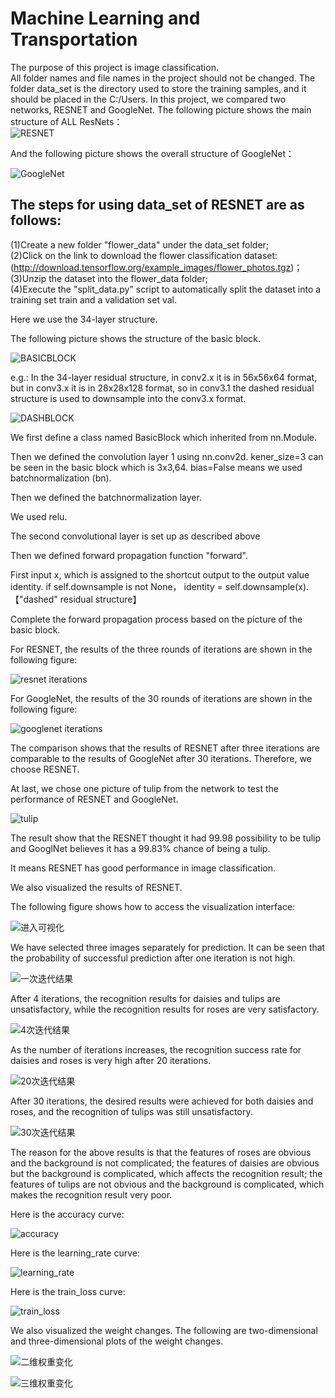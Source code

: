 # Machine Learning and Transportation
The purpose of this project is image classification.  
All folder names and file names in the project should not be changed. The folder data_set is the directory used to store the training samples, and it should be placed in the C:/Users. 
In this project, we compared two networks, RESNET and GoogleNet. The following picture shows the main structure of ALL ResNets：  
![RESNET](https://raw.githubusercontent.com/wangji119/DEEP-LEARNING-/master/resnet34/RESNET.png)   

And the following picture shows the overall structure of GoogleNet：

![GoogleNet](https://raw.githubusercontent.com/wangji119/DEEP-LEARNING-/master/figure/GoogleNet.png)



The steps for using data_set of RESNET are as follows:
------------------------
(1)Create a new folder "flower_data" under the data_set folder;  
(2)Click on the link to download the flower classification dataset:(http://download.tensorflow.org/example_images/flower_photos.tgz)；  
(3)Unzip the dataset into the flower_data folder;  
(4)Execute the "split_data.py" script to automatically split the dataset into a training set train and a validation set val.  

Here we use the 34-layer structure.

The following picture shows the structure of the basic block.

![BASICBLOCK](https://raw.githubusercontent.com/wangji119/DEEP-LEARNING-/master/resnet34/BASICBLOCK.png)

e.g.: In the 34-layer residual structure, in conv2.x it is in 56x56x64  format, but in conv3.x it is in 28x28x128 format, so in conv3.1 the  dashed residual structure is used to downsample into the conv3.x format.

![DASHBLOCK](https://raw.githubusercontent.com/wangji119/DEEP-LEARNING-/master/resnet34/DASHBLOCK.png)

We first define a class named BasicBlock which inherited from nn.Module.

Then we defined the convolution layer 1 using nn.conv2d. kener_size=3  can be seen in the basic block which is 3x3,64. bias=False means we used batchnormalization (bn). 

Then we defined the batchnormalization layer.

We used relu. 

The second convolutional layer is set up as described above 

Then we defined forward propagation function "forward". 

First input x, which is assigned to the shortcut output to the output value identity. 
if self.downsample is not None， identity = self.downsample(x). 【"dashed" residual structure】

Complete the forward propagation process based on the picture of the basic block.

For RESNET, the results of the three rounds of iterations are shown in the following figure:

![resnet iterations](https://raw.githubusercontent.com/wangji119/DEEP-LEARNING-/master/figure/resnet%20iterations.png)

For GoogleNet, the results of the 30 rounds of iterations are shown in the following figure:

![googlenet iterations](https://raw.githubusercontent.com/wangji119/DEEP-LEARNING-/master/figure/googlenet%20iterations.png)

The comparison shows that the results of RESNET after three iterations are comparable to the results of GoogleNet after 30 iterations. Therefore, we choose RESNET.

At last, we chose one picture of tulip from the network to test the performance of RESNET and GoogleNet.

![tulip](https://raw.githubusercontent.com/wangji119/DEEP-LEARNING-/master/resnet34/tulip.jpg)

The result show that the RESNET thought it had 99.98 possibility to be tulip and GooglNet believes it has a 99.83% chance of being a tulip.

 It means RESNET has good performance in image classification.

We also visualized the results of RESNET.

The following figure shows how to access the visualization interface:

![进入可视化](https://github.com/wangji119/DEEP-LEARNING-/blob/master/figure/Visualization.png)



We have selected three images separately for prediction. It can be seen that the probability of successful prediction after one iteration is not high.

![一次迭代结果](https://raw.githubusercontent.com/wangji119/DEEP-LEARNING-/master/figure/1%20iterations.png)

After 4 iterations, the recognition results for daisies and tulips are unsatisfactory, while the recognition results for roses are very satisfactory.

![4次迭代结果](https://raw.githubusercontent.com/wangji119/DEEP-LEARNING-/master/figure/4%20iterations.png)



As the number of iterations increases, the recognition success rate for daisies and roses is very high after 20 iterations.

![20次迭代结果](https://raw.githubusercontent.com/wangji119/DEEP-LEARNING-/master/figure/20%20iterations.png)

After 30 iterations, the desired results were achieved for both daisies and roses, and the recognition of tulips was still unsatisfactory.

![30次迭代结果](https://raw.githubusercontent.com/wangji119/DEEP-LEARNING-/master/figure/30%20iterations.png)

The reason for the above results is that the features of roses are obvious and the background is not complicated; the features of daisies are obvious but the background is complicated, which affects the recognition result; the features of tulips are not obvious and the background is complicated, which makes the recognition result very poor. 

Here is the accuracy curve:

![accuracy](https://raw.githubusercontent.com/wangji119/DEEP-LEARNING-/master/figure/accuracy.png)

Here is the learning_rate curve:

![learning_rate](https://raw.githubusercontent.com/wangji119/DEEP-LEARNING-/master/figure/learning_rate.png)

Here is the train_loss curve:

![train_loss](https://raw.githubusercontent.com/wangji119/DEEP-LEARNING-/master/figure/train_loss.png)

We also visualized the weight changes. The following are two-dimensional and three-dimensional plots of the weight changes.

![二维权重变化](https://raw.githubusercontent.com/wangji119/DEEP-LEARNING-/master/figure/Two-dimensional.png)

![三维权重变化](https://raw.githubusercontent.com/wangji119/DEEP-LEARNING-/master/figure/Three-dimensional.png)
